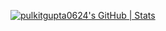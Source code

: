 [![pulkitgupta0624's GitHub | Stats](https://stats.quine.sh/pulkitgupta0624/github?theme=dark)](https://quine.sh?utm_source=widgets&utm_campaign=pulkitgupta0624)
